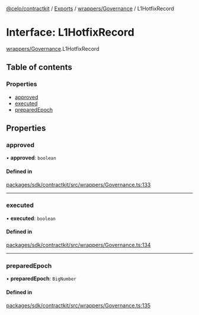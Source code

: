 [@celo/contractkit](../README.md) / [Exports](../modules.md) / [wrappers/Governance](../modules/wrappers_Governance.md) / L1HotfixRecord

# Interface: L1HotfixRecord

[wrappers/Governance](../modules/wrappers_Governance.md).L1HotfixRecord

## Table of contents

### Properties

- [approved](wrappers_Governance.L1HotfixRecord.md#approved)
- [executed](wrappers_Governance.L1HotfixRecord.md#executed)
- [preparedEpoch](wrappers_Governance.L1HotfixRecord.md#preparedepoch)

## Properties

### approved

• **approved**: `boolean`

#### Defined in

[packages/sdk/contractkit/src/wrappers/Governance.ts:133](https://github.com/celo-org/developer-tooling/blob/master/packages/sdk/contractkit/src/wrappers/Governance.ts#L133)

___

### executed

• **executed**: `boolean`

#### Defined in

[packages/sdk/contractkit/src/wrappers/Governance.ts:134](https://github.com/celo-org/developer-tooling/blob/master/packages/sdk/contractkit/src/wrappers/Governance.ts#L134)

___

### preparedEpoch

• **preparedEpoch**: `BigNumber`

#### Defined in

[packages/sdk/contractkit/src/wrappers/Governance.ts:135](https://github.com/celo-org/developer-tooling/blob/master/packages/sdk/contractkit/src/wrappers/Governance.ts#L135)
